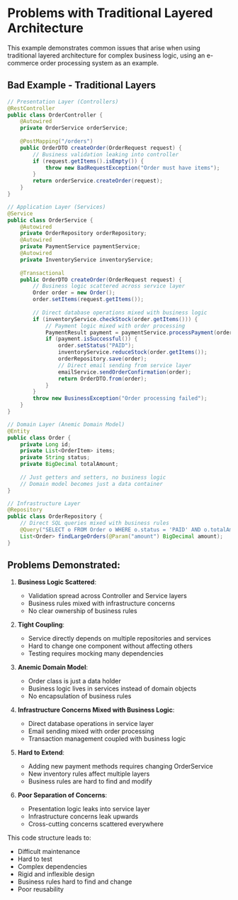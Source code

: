 # Problems with Traditional Layered Architecture

This example demonstrates common issues that arise when using traditional layered architecture for complex business logic, using an e-commerce order processing system as an example.

## Bad Example - Traditional Layers

```java
// Presentation Layer (Controllers)
@RestController
public class OrderController {
    @Autowired
    private OrderService orderService;
    
    @PostMapping("/orders")
    public OrderDTO createOrder(OrderRequest request) {
        // Business validation leaking into controller
        if (request.getItems().isEmpty()) {
            throw new BadRequestException("Order must have items");
        }
        return orderService.createOrder(request);
    }
}

// Application Layer (Services)
@Service
public class OrderService {
    @Autowired
    private OrderRepository orderRepository;
    @Autowired
    private PaymentService paymentService;
    @Autowired
    private InventoryService inventoryService;
    
    @Transactional
    public OrderDTO createOrder(OrderRequest request) {
        // Business logic scattered across service layer
        Order order = new Order();
        order.setItems(request.getItems());
        
        // Direct database operations mixed with business logic
        if (inventoryService.checkStock(order.getItems())) {
            // Payment logic mixed with order processing
            PaymentResult payment = paymentService.processPayment(order.getTotalAmount());
            if (payment.isSuccessful()) {
                order.setStatus("PAID");
                inventoryService.reduceStock(order.getItems());
                orderRepository.save(order);
                // Direct email sending from service layer
                emailService.sendOrderConfirmation(order);
                return OrderDTO.from(order);
            }
        }
        throw new BusinessException("Order processing failed");
    }
}

// Domain Layer (Anemic Domain Model)
@Entity
public class Order {
    private Long id;
    private List<OrderItem> items;
    private String status;
    private BigDecimal totalAmount;
    
    // Just getters and setters, no business logic
    // Domain model becomes just a data container
}

// Infrastructure Layer
@Repository
public class OrderRepository {
    // Direct SQL queries mixed with business rules
    @Query("SELECT o FROM Order o WHERE o.status = 'PAID' AND o.totalAmount > :amount")
    List<Order> findLargeOrders(@Param("amount") BigDecimal amount);
}
```

## Problems Demonstrated:

1. **Business Logic Scattered**:
   - Validation spread across Controller and Service layers
   - Business rules mixed with infrastructure concerns
   - No clear ownership of business rules

2. **Tight Coupling**:
   - Service directly depends on multiple repositories and services
   - Hard to change one component without affecting others
   - Testing requires mocking many dependencies

3. **Anemic Domain Model**:
   - Order class is just a data holder
   - Business logic lives in services instead of domain objects
   - No encapsulation of business rules

4. **Infrastructure Concerns Mixed with Business Logic**:
   - Direct database operations in service layer
   - Email sending mixed with order processing
   - Transaction management coupled with business logic

5. **Hard to Extend**:
   - Adding new payment methods requires changing OrderService
   - New inventory rules affect multiple layers
   - Business rules are hard to find and modify

6. **Poor Separation of Concerns**:
   - Presentation logic leaks into service layer
   - Infrastructure concerns leak upwards
   - Cross-cutting concerns scattered everywhere

This code structure leads to:
- Difficult maintenance
- Hard to test
- Complex dependencies
- Rigid and inflexible design
- Business rules hard to find and change
- Poor reusability

